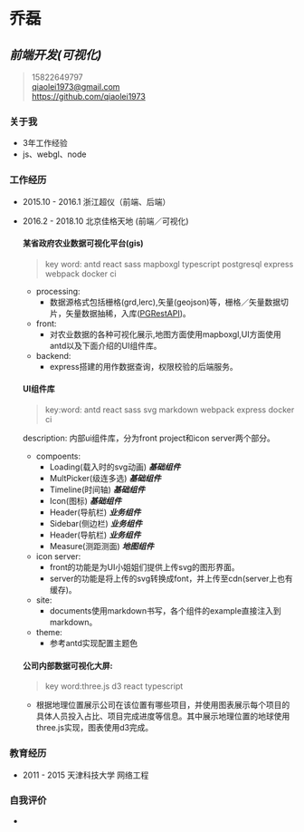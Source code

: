 # 乔磊
##  ***前端开发(可视化)***
> <i class="fa fa-phone"></i> 15822649797 </br>
> <i class="fa fa-envelope"></i> qiaolei1973@gmail.com </br>
> <i class="fa fa-github"></i> https://github.com/qiaolei1973 </br>

### 关于我
* 3年工作经验
* js、webgl、node

### 工作经历
* 2015.10 - 2016.1 浙江超仪（前端、后端）
* 2016.2 - 2018.10 北京佳格天地 (前端／可视化)

    #### 某省政府农业数据可视化平台(gis)
    > key word: antd react sass mapboxgl typescript postgresql express webpack docker ci
    * processing:
        * 数据源格式包括栅格(grd,lerc),矢量(geojson)等，栅格／矢量数据切片，矢量数据抽稀，入库([PGRestAPI](https://github.com/spatialdev/PGRestAPI))。
    * front:
        * 对农业数据的各种可视化展示,地图方面使用mapboxgl,UI方面使用antd以及下面介绍的UI组件库。
    * backend:
        * express搭建的用作数据查询，权限校验的后端服务。

    #### UI组件库
    
    > key:word: antd react sass svg markdown webpack express docker ci

    description: 内部ui组件库，分为front project和icon server两个部分。</br>
    * compoents:
        * Loading(载入时的svg动画) ***基础组件***
        * MultPicker(级连多选) ***基础组件***
        * Timeline(时间轴) ***基础组件***
        * Icon(图标) ***基础组件***
        * Header(导航栏) ***业务组件***
        * Sidebar(侧边栏) ***业务组件***
        * Header(导航栏) ***业务组件***
        * Measure(测距测面) ***地图组件***
    * icon server:
        * front的功能是为UI小姐姐们提供上传svg的图形界面。
        * server的功能是将上传的svg转换成font，并上传至cdn(server上也有缓存)。
    * site:
        * documents使用markdown书写，各个组件的example直接注入到markdown。
    * theme:
        * 参考antd实现配置主题色

    #### 公司内部数据可视化大屏:
    > key word:three.js d3 react typescript
    * 根据地理位置展示公司在该位置有哪些项目，并使用图表展示每个项目的具体人员投入占比、项目完成进度等信息。其中展示地理位置的地球使用three.js实现，图表使用d3完成。

### 教育经历
* 2011 - 2015 天津科技大学 网络工程

### 自我评价
* 

<link rel="stylesheet" href="https://cdn.staticfile.org/font-awesome/4.7.0/css/font-awesome.css">
